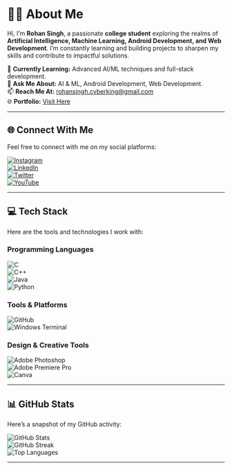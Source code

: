 # 👨‍💻 About Me  
Hi, I’m **Rohan Singh**, a passionate **college student** exploring the realms of **Artificial Intelligence, Machine Learning, Android Development, and Web Development**. I’m constantly learning and building projects to sharpen my skills and contribute to impactful solutions.  

🌱 **Currently Learning:** Advanced AI/ML techniques and full-stack development.  
💬 **Ask Me About:** AI & ML, Android Development, Web Development.  
📫 **Reach Me At:** rohansingh.cyberking@gmail.com  
🌐 **Portfolio:** [Visit Here](https://rohan2612.blogspot.com)  

---

## 🌐 Connect With Me  
Feel free to connect with me on my social platforms:  

[![Instagram](https://img.shields.io/badge/Instagram-%23E4405F.svg?style=for-the-badge&logo=instagram&logoColor=white)](https://instagram.com/rohan.singh2612)  
[![LinkedIn](https://img.shields.io/badge/LinkedIn-%230077B5.svg?style=for-the-badge&logo=linkedin&logoColor=white)](https://linkedin.com/in/rohansingh2612)  
[![Twitter](https://img.shields.io/badge/Twitter-%231DA1F2.svg?style=for-the-badge&logo=twitter&logoColor=white)](https://x.com/rohansingh2612)  
[![YouTube](https://img.shields.io/badge/YouTube-%23FF0000.svg?style=for-the-badge&logo=youtube&logoColor=white)](https://youtube.com/@rohan.singh2612)  

---

## 💻 Tech Stack  
Here are the tools and technologies I work with:  

### Programming Languages  
![C](https://img.shields.io/badge/C-%2300599C.svg?style=for-the-badge&logo=c&logoColor=white)  
![C++](https://img.shields.io/badge/C++-%2300599C.svg?style=for-the-badge&logo=c%2B%2B&logoColor=white)  
![Java](https://img.shields.io/badge/Java-%23ED8B00.svg?style=for-the-badge&logo=openjdk&logoColor=white)  
![Python](https://img.shields.io/badge/Python-3670A0?style=for-the-badge&logo=python&logoColor=ffdd54)  

### Tools & Platforms  
![GitHub](https://img.shields.io/badge/GitHub-%23121011.svg?style=for-the-badge&logo=github&logoColor=white)  
![Windows Terminal](https://img.shields.io/badge/Windows%20Terminal-%234D4D4D.svg?style=for-the-badge&logo=windows-terminal&logoColor=white)  

### Design & Creative Tools  
![Adobe Photoshop](https://img.shields.io/badge/Adobe%20Photoshop-%2331A8FF.svg?style=for-the-badge&logo=adobe%20photoshop&logoColor=white)  
![Adobe Premiere Pro](https://img.shields.io/badge/Adobe%20Premiere%20Pro-9999FF.svg?style=for-the-badge&logo=Adobe%20Premiere%20Pro&logoColor=white)  
![Canva](https://img.shields.io/badge/Canva-%2300C4CC.svg?style=for-the-badge&logo=Canva&logoColor=white)  

---

## 📊 GitHub Stats  
Here’s a snapshot of my GitHub activity:  

![GitHub Stats](https://github-readme-stats.vercel.app/api?username=rohansingh2612&theme=radical&hide_border=false&include_all_commits=true&count_private=true)  
![GitHub Streak](https://github-readme-streak-stats.herokuapp.com/?user=rohansingh2612&theme=radical&hide_border=false)  
![Top Languages](https://github-readme-stats.vercel.app/api/top-langs/?username=rohansingh2612&theme=radical&hide_border=false&include_all_commits=true&count_private=true&layout=compact)  

---
